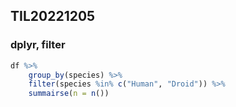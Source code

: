 ## TIL20221205

### dplyr, filter

```r
df %>%
    group_by(species) %>%
    filter(species %in% c("Human", "Droid")) %>%
    summairse(n = n())
````
